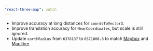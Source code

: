 ```yaml
---
"react-three-map": patch
---
```


- Improve accuracy at long distances for `coordsToVector3`.
- Improve translation accuracy for `NearCoordinates`, but scale is still ignored.
- Update `earthRadius` from `6378137` to `6371008.8` to match [Mapbox](https://github.com/maplibre/maplibre-gl-js/blob/8ea76118210dd18fa52fdb83f2cbdd1229807346/src/geo/lng_lat.ts#L8) and [Maplibre](https://github.com/maplibre/maplibre-gl-js/blob/main/src/geo/lng_lat.ts#L8).